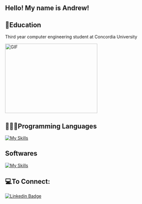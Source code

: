 ## Hello! My name is Andrew!

## 📒Education 
Third year computer engineering student at Concordia University

<img src="https://media.giphy.com/media/qgQUggAC3Pfv687qPC/giphy.gif" width="300" height="225" alt="GIF">


## 👨🏼‍💻Programming Languages
[![My Skills](https://skillicons.dev/icons?i=cpp,react,js,cs,java,matlab&perline=7)]()

## Softwares
[![My Skills](https://skillicons.dev/icons?i=idea,androidstudio,vscode,visualstudio,arduino&perline=7)]()

## 💻To Connect:
[![Linkedin Badge](https://img.shields.io/badge/-andrewchebli-blue?style=flat-square&logo=Linkedin&logoColor=white&link=https://www.linkedin.com/in/andrewchebli/)](https://www.linkedin.com/in/andrewchebli) 

<!--
# stats
[![Andrew's GitHub stats](https://github-readme-stats.vercel.app/api?username=andrewchebli)](https://github.com/andrewchebli/github-readme-stats)
--!>
